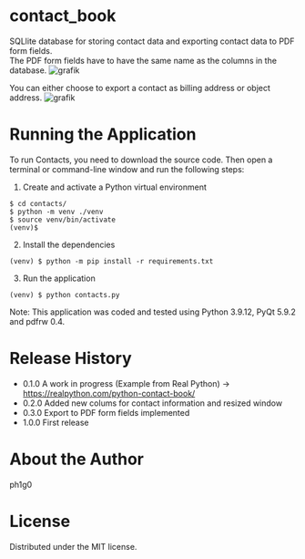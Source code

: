 # contact_book
SQLlite database for storing contact data and exporting contact data to PDF form fields.   
The PDF form fields have to have the same name as the columns in the database.
![grafik](https://user-images.githubusercontent.com/105172511/172037614-53947a83-4834-4d3f-b0b7-609cc3744b96.png)

You can either choose to export a contact as billing address or object address.
![grafik](https://user-images.githubusercontent.com/105172511/172037698-f8574f82-8a91-403d-b323-12f543aefc77.png)


# Running the Application
To run Contacts, you need to download the source code. Then open a terminal or command-line window and run the following steps:
1. Create and activate a Python virtual environment  
  ```
  $ cd contacts/
  $ python -m venv ./venv
  $ source venv/bin/activate
  (venv)$
  ```

2. Install the dependencies  
  ```
  (venv) $ python -m pip install -r requirements.txt
  ```
  
3. Run the application  
  ```
  (venv) $ python contacts.py
  ```
  
Note: This application was coded and tested using Python 3.9.12, PyQt 5.9.2 and pdfrw 0.4.

# Release History
 - 0.1.0 A work in progress (Example from Real Python) -> https://realpython.com/python-contact-book/  
 - 0.2.0 Added new colums for contact information and resized window
 - 0.3.0 Export to PDF form fields implemented
 - 1.0.0 First release

# About the Author
ph1g0

# License
Distributed under the MIT license.
